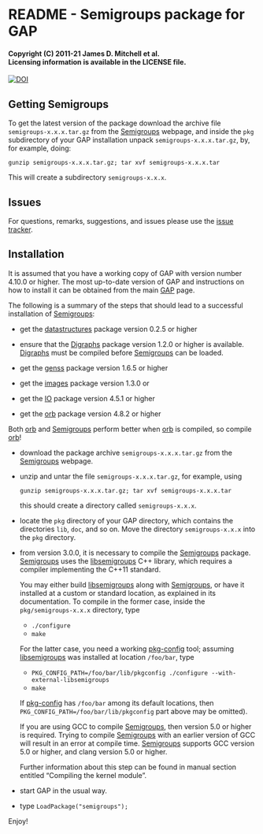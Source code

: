 # README - Semigroups package for GAP

#### Copyright (C) 2011-21 James D. Mitchell et al.<br />Licensing information is available in the LICENSE file.

[![DOI](https://zenodo.org/badge/DOI/10.5281/zenodo.592893.svg)](https://doi.org/10.5281/zenodo.592893)

## Getting Semigroups

To get the latest version of the package download the archive file
`semigroups-x.x.x.tar.gz` from the [Semigroups] webpage, and inside the `pkg`
subdirectory of your GAP installation unpack `semigroups-x.x.x.tar.gz`, by, for
example, doing:

    gunzip semigroups-x.x.x.tar.gz; tar xvf semigroups-x.x.x.tar

This will create a subdirectory `semigroups-x.x.x`.

## Issues

For questions, remarks, suggestions, and issues please use the 
[issue tracker](https://github.com/gap-packages/Semigroups/issues).

## Installation

It is assumed that you have a working copy of GAP with version number 4.10.0 or
higher.  The most up-to-date version of GAP and instructions on how to install it
can be obtained from the main [GAP](https://www.gap-system.org) page.

The following is a summary of the steps that should lead to a successful
installation of [Semigroups]:

* get the [datastructures](https://gap-packages.github.io/datastructures)
  package version 0.2.5 or higher 

* ensure that the [Digraphs] package version 1.2.0 or higher is available.
  [Digraphs] must be compiled before [Semigroups] can be loaded.

* get the [genss](https://gap-packages.github.io/genss) package version 1.6.5 or
  higher 

* get the [images](https://gap-packages.github.io/images) package version 1.3.0 or

* get the [IO](https://gap-packages.github.io/io) package version 4.5.1 or higher

* get the [orb] package version 4.8.2 or higher

Both [orb] and [Semigroups] perform better when [orb] is compiled, so compile
[orb]!

* download the package archive `semigroups-x.x.x.tar.gz` from the
  [Semigroups] webpage.

* unzip and untar the file `semigroups-x.x.x.tar.gz`, for example, using

    ``` 
    gunzip semigroups-x.x.x.tar.gz; tar xvf semigroups-x.x.x.tar
    ```

    this should create a directory called `semigroups-x.x.x`.

* locate the `pkg` directory of your GAP directory, which contains the
  directories `lib`, `doc`, and so on. Move the directory `semigroups-x.x.x`
  into the `pkg` directory.

* from version 3.0.0, it is necessary to compile the [Semigroups] package.
  [Semigroups] uses the [libsemigroups] C++ library, which requires a compiler
  implementing the C++11 standard.

  You may either build [libsemigroups] along with [Semigroups], or have it
  installed at a custom or standard location, as explained in its
  documentation.  To compile in the former case, inside the
  `pkg/semigroups-x.x.x` directory, type
    * `./configure`
    * `make`

  For the latter case, you need a working [pkg-config] tool; assuming
  [libsemigroups] was installed at location `/foo/bar`, type
    
    * `PKG_CONFIG_PATH=/foo/bar/lib/pkgconfig ./configure --with-external-libsemigroups`
    * `make`

  If [pkg-config] has `/foo/bar` among its default locations, then
  `PKG_CONFIG_PATH=/foo/bar/lib/pkgconfig` part above may be omitted).

  If you are using GCC to compile [Semigroups], then version 5.0 or higher is
  required. Trying to compile [Semigroups] with an earlier version of GCC will
  result in an error at compile time.  [Semigroups] supports GCC version 5.0 or
  higher, and clang version 5.0 or higher.

  Further information about this step can be found in manual section entitled
  “Compiling the kernel module”.

* start GAP in the usual way.
* type `LoadPackage("semigroups");`

Enjoy!

[Semigroups]: https://semigroups.github.io/Semigroups
[libsemigroups]: https://libsemigroups.github.io/libsemigroups
[pkg-config]: https://www.freedesktop.org/wiki/Software/pkg-config/
[orb]: https://gap-packages.github.io/orb
[Digraphs]: https://digraphs.github.io/Digraphs
